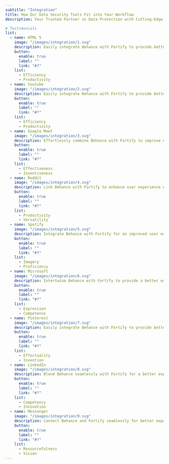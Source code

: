 ```yaml
---
subtitle: "Integration"
title: How Our Data Security Tools Fit into Your Workflow
description: Your Trusted Partner in Data Protection with Cutting-Edge Solutions for <br> Comprehensive Data Security.

# Testimonials
list:
  - name: HTML 5
    image: "/images/integration/1.svg"
    description: Easily integrate Behance with Fortify to provide better experience.
    button:
      enable: true
      label: ""
      link: "#?"
    list:
      - Efficiency
      - Productivity
  - name: Youtube
    image: "/images/integration/2.svg"
    description: Easily integrate Behance with Fortify to provide better experience.
    button:
      enable: true
      label: ""
      link: "#?"
    list:
      - Efficiency
      - Productivity
  - name: Google Meet
    image: "/images/integration/3.svg"
    description: Effortlessly combine Behance with Fortify to improve user experience.
    button:
      enable: true
      label: ""
      link: "#?"
    list:
      - Effectiveness
      - Inventiveness
  - name: Reddit
    image: "/images/integration/4.svg"
    description: Link Behance with Fortify to enhance user experience effortlessly.
    button:
      enable: true
      label: ""
      link: "#?"
    list:
      - Productivity
      - Versatility
  - name: Spotify
    image: "/images/integration/5.svg"
    description: Integrate Behance with Fortify for an improved user experience.
    button:
      enable: true
      label: ""
      link: "#?"
    list:
      - Imagery
      - Proficiency
  - name: Microsoft
    image: "/images/integration/6.svg"
    description: Intertwine Behance with Fortify to provide a better experience.
    button:
      enable: true
      label: ""
      link: "#?"
    list:
      - Expression
      - Competence
  - name: Pinterest
    image: "/images/integration/7.svg"
    description: Easily integrate Behance with Fortify to provide better experience.
    button:
      enable: true
      label: ""
      link: "#?"
    list:
      - Effectuality
      - Invention
  - name: LinkedIn
    image: "/images/integration/8.svg"
    description: Blend Behance seamlessly with Fortify for a better experience.
    button:
      enable: true
      label: ""
      link: "#?"
    list:
      - Competency
      - Innovation
  - name: Messenger
    image: "/images/integration/9.svg"
    description: Connect Behance and Fortify seamlessly for better experience.
    button:
      enable: true
      label: ""
      link: "#?"
    list:
      - Resourcefulness
      - Vision
---
```

